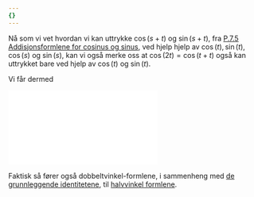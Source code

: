 ```yaml
---
{}
---
```

Nå som vi vet hvordan vi kan uttrykke $\cos(s+t)$ og $\sin(s+t)$, fra [P.7.5 Addisjonsformlene for cosinus og sinus](Kapittel%200%20-%20innledende%20kapittel/P.7.5%20Addisjonsformlene%20for%20cosinus%20og%20sinus.md), ved hjelp hjelp av $\cos(t), \sin(t), \cos(s)$ og $\sin(s)$, kan vi også merke oss at $\cos(2t)= \cos(t+t)$ også kan uttrykket bare ved hjelp av $\cos(t)$ og $\sin(t)$. 

Vi får dermed

![Teorem - P.7.2 Dobbeltvinkelformlene](Kapittel%20X%20-%20Definisjoner%20og%20teoremer/Teorem%20-%20P.7.2%20Dobbeltvinkelformlene.md)

Faktisk så fører også dobbeltvinkel-formlene, i sammenheng med [de grunnleggende identitetene](Kapittel%200%20-%20innledende%20kapittel/P.7.4%20Viktige%20identiteter.md), til [halvvinkel formlene](Kapittel%200%20-%20innledende%20kapittel/P.7.7%20Halvvinkel%20formler.md).